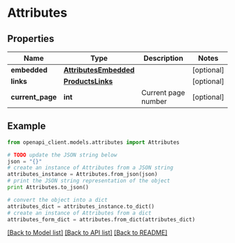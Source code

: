 # Attributes


## Properties
Name | Type | Description | Notes
------------ | ------------- | ------------- | -------------
**embedded** | [**AttributesEmbedded**](AttributesEmbedded.md) |  | [optional] 
**links** | [**ProductsLinks**](ProductsLinks.md) |  | [optional] 
**current_page** | **int** | Current page number | [optional] 

## Example

```python
from openapi_client.models.attributes import Attributes

# TODO update the JSON string below
json = "{}"
# create an instance of Attributes from a JSON string
attributes_instance = Attributes.from_json(json)
# print the JSON string representation of the object
print Attributes.to_json()

# convert the object into a dict
attributes_dict = attributes_instance.to_dict()
# create an instance of Attributes from a dict
attributes_form_dict = attributes.from_dict(attributes_dict)
```
[[Back to Model list]](../README.md#documentation-for-models) [[Back to API list]](../README.md#documentation-for-api-endpoints) [[Back to README]](../README.md)


